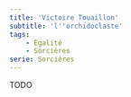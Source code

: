```yaml
---
title: 'Victoire Touaillon'
subtitle: 'l''orchidoclaste'
tags:
    - Égalité
    - Sorcières
serie: Sorcières
---
```


TODO
